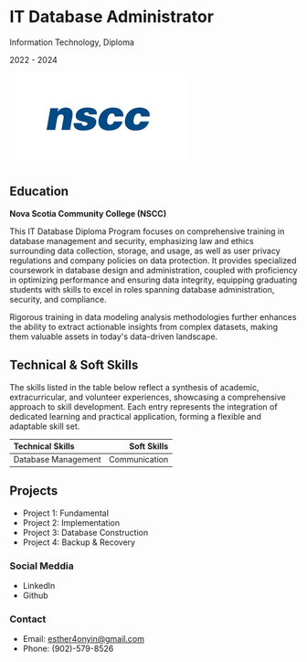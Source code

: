 <!DOCTYPE html>
<html lang="en">
<head>
    <meta charset="UTF-8">
    <meta name="viewport" content="width=device-width, initial-scale=1.0">
    <link rel="stylesheet" type="text/css" href="Design.css">
</head>
<body>
    <h1>IT Database Administrator</h1>
    <p>Information Technology, Diploma</p>
    <p>2022 - 2024</p>
    <img src="/Images/nscc.png" alt="nscc logo">

<h2>Education</h2>
<p><b>Nova Scotia Community College (NSCC)</b></p>
<p>This IT Database Diploma Program focuses on comprehensive training in database management and security, emphasizing law and ethics surrounding data collection, storage, and usage, as well as user privacy regulations and company policies on data protection. It provides specialized coursework in database design and administration, coupled with proficiency in optimizing performance and ensuring data integrity, equipping graduating students with skills to excel in roles spanning database administration, security, and compliance.</p>
<p>Rigorous training in data modeling analysis methodologies further enhances the ability to extract actionable insights from complex datasets, making them valuable assets in today's data-driven landscape.</p>

<h2 class="headerskills">Technical & Soft Skills</h2>
<p>The skills listed in the table below reflect a synthesis of academic, extracurricular, and volunteer experiences, showcasing a comprehensive approach to skill development. Each entry represents the integration of dedicated learning and practical application, forming a flexible and adaptable skill set.</p>

|Technical Skills | Soft Skills|
|:--- | ---:|
|Database Management | Communication|

## Projects
- Project 1: Fundamental
- Project 2: Implementation
- Project 3: Database Construction
- Project 4: Backup & Recovery

### Social Meddia
- LinkedIn
- Github

### Contact
- Email: esther4onyin@gmail.com
- Phone: (902)-579-8526
</body>
</html>

